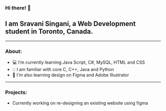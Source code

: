### Hi there! 👋 
## I am Sravani Singani, a Web Development student in Toronto, Canada.
-----

### About:
- 💻  I’m currently learning Java Script, C#, MySQL, HTML and CSS
- 💡  I am familiar with core C, C++, Java and Python
- 🎨 I'm also learning design on Figma and Adobe Illustrator
----
### Projects:
- Currently working on re-designing an existing website using figma
